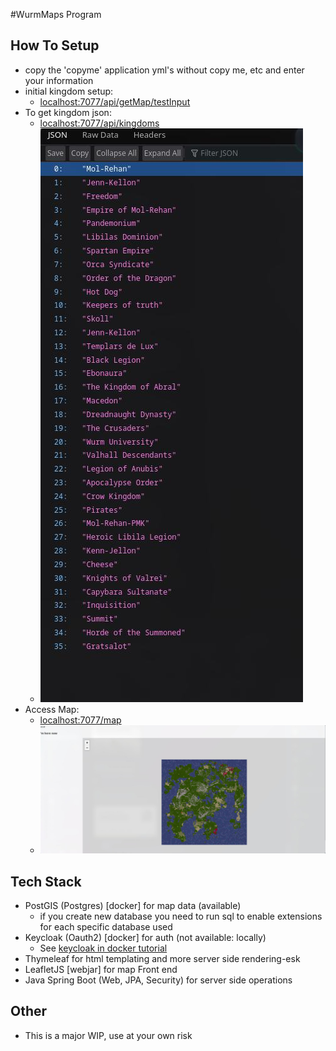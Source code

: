 #WurmMaps Program

## How To Setup
- copy the 'copyme' application yml's without copy me, etc and enter your information
- initial kingdom setup:
  - [localhost:7077/api/getMap/testInput](localhost:7077/api/getMap/testInput)
- To get kingdom json:
  - [localhost:7077/api/kingdoms](localhost:7077/api/kingdoms)
  - ![kingdomsJson](imgs/kingdomsOfChaos.jpg)
- Access Map:
  - [localhost:7077/map](localhost:7077/map)
  - ![poormapWIP](imgs/poormap.jpeg)
## Tech Stack
- PostGIS (Postgres) [docker] for map data (available)
  - if you create new database you need to run sql to enable extensions for each specific database used
- Keycloak (Oauth2) [docker] for auth (not available: locally)
  - See [keycloak in docker tutorial](https://www.keycloak.org/getting-started/getting-started-docker)
- Thymeleaf for html templating and more server side rendering-esk
- LeafletJS [webjar] for map Front end
- Java Spring Boot (Web, JPA, Security) for server side operations

## Other

- This is a major WIP, use at your own risk